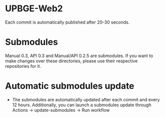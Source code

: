 # UPBGE-Web2

Each commit is automatically published after 20-30 seconds.

# Submodules

Manual 0.3, API 0.3 and Manual/API 0.2.5 are submodules. If you want to make changes over these directories, please use their respective repositories for it.

# Automatic submodules update
 - The submodules are automatically updated after each commit and every 12 hours. Additionally, you can launch a submodules update through Actions -> update-submodules -> Run workflow

